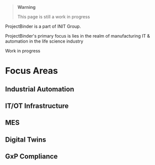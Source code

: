 > **Warning**  
>
> This page is still a work in progress

ProjectBinder is a part of INIT Group.

ProjectBinder's primary focus is lies in the realm of manufacturing IT & automation in the life science industry

Work in progress

# Focus Areas

## Industrial Automation

## IT/OT Infrastructure

## MES

## Digital Twins

## GxP Compliance